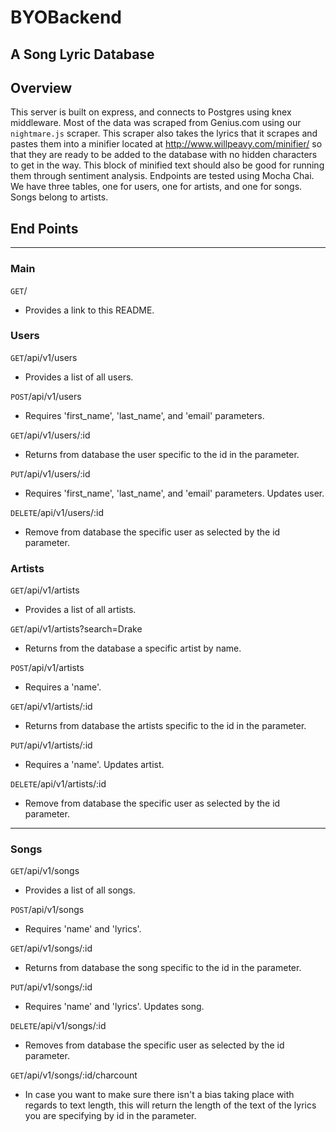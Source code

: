 # BYOBackend

## A Song Lyric Database

## Overview
 This server is built on express, and connects to  Postgres using knex middleware. Most of the data was scraped from Genius.com using our <code>nightmare.js</code> scraper. This scraper also takes the lyrics that it scrapes and pastes them into a minifier located at http://www.willpeavy.com/minifier/ so that they are ready to be added to the database with no hidden characters to get in the way. This block of minified text should also be good for running them through sentiment analysis. Endpoints are tested using Mocha Chai. We have three tables, one for users, one for artists, and one for songs. Songs belong to artists.

## End Points
<!-- you can check out the following endpoints on [heroku](https://byob-dan1.herokuapp.com/) -->
*****
### Main

<code>GET</code>/

* Provides a link to this README.

### Users

<code>GET</code>/api/v1/users

* Provides a list of all users.

<code>POST</code>/api/v1/users

* Requires 'first_name', 'last_name', and 'email' parameters.

<code>GET</code>/api/v1/users/:id

* Returns from database the user specific to the id in the parameter.

<code>PUT</code>/api/v1/users/:id

* Requires 'first_name', 'last_name', and 'email' parameters. Updates user.

<code>DELETE</code>/api/v1/users/:id

* Remove from database the specific user as selected by the id parameter.

### Artists

<code>GET</code>/api/v1/artists

* Provides a list of all artists.

<code>GET</code>/api/v1/artists?search=Drake

* Returns from the database a specific artist by name.

<code>POST</code>/api/v1/artists

* Requires a 'name'.

<code>GET</code>/api/v1/artists/:id

* Returns from database the artists specific to the id in the parameter.

<code>PUT</code>/api/v1/artists/:id

* Requires a 'name'. Updates artist.

<code>DELETE</code>/api/v1/artists/:id

* Remove from database the specific user as selected by the id parameter.

***

### Songs

<code>GET</code>/api/v1/songs

* Provides a list of all songs.

<code>POST</code>/api/v1/songs

* Requires 'name' and 'lyrics'.

<code>GET</code>/api/v1/songs/:id

* Returns from database the song specific to the id in the parameter.

<code>PUT</code>/api/v1/songs/:id

* Requires 'name' and 'lyrics'. Updates song.

<code>DELETE</code>/api/v1/songs/:id

* Removes from database the specific user as selected by the id parameter.

<code>GET</code>/api/v1/songs/:id/charcount

* In case you want to make sure there isn't a bias taking place with regards to text length, this will return the length of the text of the lyrics you are specifying by id in the parameter.
